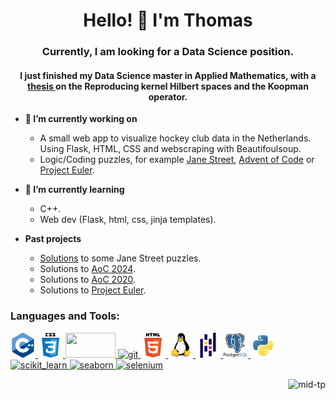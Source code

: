 <h1 align="center">Hello! 👋 I'm Thomas</h1>
<h3 align="center">Currently, I am looking for a Data Science position. </h3>
<h4 align="center">I just finished my Data Science master in Applied Mathematics, with a <a href="https://essay.utwente.nl/104793/"> thesis </a>
 on the Reproducing kernel Hilbert spaces and the Koopman operator. </h4>


- **🔭 I’m currently working on**
  - A small web app to visualize hockey club data in the Netherlands. Using Flask, HTML, CSS and webscraping with Beautifoulsoup.
  - Logic/Coding puzzles, for example [Jane Street](https://www.janestreet.com/puzzles/archive/), [Advent of Code](https://adventofcode.com/) or [Project Euler](https://projecteuler.net/).

- **🌱 I’m currently learning**
  - C++.
  - Web dev (Flask, html, css, jinja templates).

- **Past projects**
  - [Solutions](https://github.com/UpzYaDead/jane_street_puzzles) to some Jane Street puzzles.
  - Solutions to [AoC 2024](https://github.com/mid-tp/AOC_2024).
  - Solutions to [AoC 2020](https://github.com/mid-tp/AOC2020).
  - Solutions to [Project Euler](https://github.com/mid-tp/project_Euler).



<h3 align="left">Languages and Tools:</h3>
<div>
  
 <p align="left"> <a href="https://www.w3schools.com/cpp/" target="_blank" rel="noreferrer"> <img src="https://raw.githubusercontent.com/devicons/devicon/master/icons/cplusplus/cplusplus-original.svg" alt="cplusplus" width="40" height="40"/> </a> <a href="https://www.w3schools.com/css/" target="_blank" rel="noreferrer"> <img src="https://raw.githubusercontent.com/devicons/devicon/master/icons/css3/css3-original-wordmark.svg" alt="css3" width="40" height="40"/> </a> <a href="https://flask.palletsprojects.com/" target="_blank" rel="noreferrer"> <img src="https://upload.wikimedia.org/wikipedia/commons/3/3c/Flask_logo.svg" width="80" height="40"/> </a> <a href="https://git-scm.com/" target="_blank" rel="noreferrer"> <img src="https://www.vectorlogo.zone/logos/git-scm/git-scm-icon.svg" alt="git" width="40" height="40"/> </a> <a href="https://www.w3.org/html/" target="_blank" rel="noreferrer"> <img src="https://raw.githubusercontent.com/devicons/devicon/master/icons/html5/html5-original-wordmark.svg" alt="html5" width="40" height="40"/> </a> <a href="https://www.linux.org/" target="_blank" rel="noreferrer"> <img src="https://raw.githubusercontent.com/devicons/devicon/master/icons/linux/linux-original.svg" alt="linux" width="40" height="40"/> </a> <a href="https://pandas.pydata.org/" target="_blank" rel="noreferrer"> <img src="https://raw.githubusercontent.com/devicons/devicon/2ae2a900d2f041da66e950e4d48052658d850630/icons/pandas/pandas-original.svg" alt="pandas" width="40" height="40"/> </a> <a href="https://www.postgresql.org" target="_blank" rel="noreferrer"> <img src="https://raw.githubusercontent.com/devicons/devicon/master/icons/postgresql/postgresql-original-wordmark.svg" alt="postgresql" width="40" height="40"/> </a> <a href="https://www.python.org" target="_blank" rel="noreferrer"> <img src="https://raw.githubusercontent.com/devicons/devicon/master/icons/python/python-original.svg" alt="python" width="40" height="40"/> </a> <a href="https://scikit-learn.org/" target="_blank" rel="noreferrer"> <img src="https://upload.wikimedia.org/wikipedia/commons/0/05/Scikit_learn_logo_small.svg" alt="scikit_learn" width="40" height="40"/> </a> <a href="https://seaborn.pydata.org/" target="_blank" rel="noreferrer"> <img src="https://seaborn.pydata.org/_images/logo-mark-lightbg.svg" alt="seaborn" width="40" height="40"/> </a> <a href="https://www.selenium.dev" target="_blank" rel="noreferrer"> <img src="https://raw.githubusercontent.com/detain/svg-logos/780f25886640cef088af994181646db2f6b1a3f8/svg/selenium-logo.svg" alt="selenium" width="40" height="40"/> </a> </p>
 <p><img align="right" src="https://github-readme-stats.vercel.app/api/top-langs?username=upzyadead&show_icons=true&locale=en&layout=compact" alt="mid-tp" /></p> 

</div>




